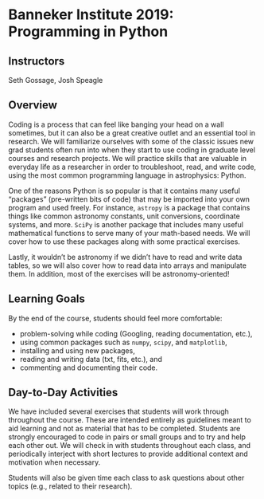 # Banneker Institute 2019: Programming in Python

## Instructors
Seth Gossage, Josh Speagle

## Overview
Coding is a process that can feel like banging your head on a wall sometimes, but it can also be a great creative outlet and an essential tool in research. We will familiarize ourselves with some of the classic issues new grad students often run into when they start to use coding in graduate level courses and research projects. We will practice skills that are valuable in everyday life as a researcher in order to troubleshoot, read, and write code, using the most common programming language in astrophysics: Python. 

One of the reasons Python is so popular is that it contains many useful “packages” (pre-written bits of code) that may be imported into your own program and used freely. For instance, `astropy` is a package that contains things like common astronomy constants, unit conversions, coordinate systems, and more. `SciPy` is another package that includes many useful mathematical functions to serve many of your math-based needs. We will cover how to use these packages along with some practical exercises. 

Lastly, it wouldn’t be astronomy if we didn’t have to read and write data tables, so we will also cover how to read data into arrays and manipulate them. In addition, most of the exercises will be astronomy-oriented!

## Learning Goals
By the end of the course, students should feel more comfortable:
- problem-solving while coding (Googling, reading documentation, etc.),
- using common packages such as `numpy`, `scipy`, and `matplotlib`,
- installing and using new packages,
- reading and writing data (txt, fits, etc.), and
- commenting and documenting their code.

## Day-to-Day Activities
We have included several exercises that students will work through throughout the course. These are intended entirely as guidelines meant to aid learning and not as material that has to be completed. Students are strongly encouraged to code in pairs or small groups and to try and help each other out. We will check in with students throughout each class, and periodically interject with short lectures to provide additional context and motivation when necessary.

Students will also be given time each class to ask questions about other topics (e.g., related to their research).
